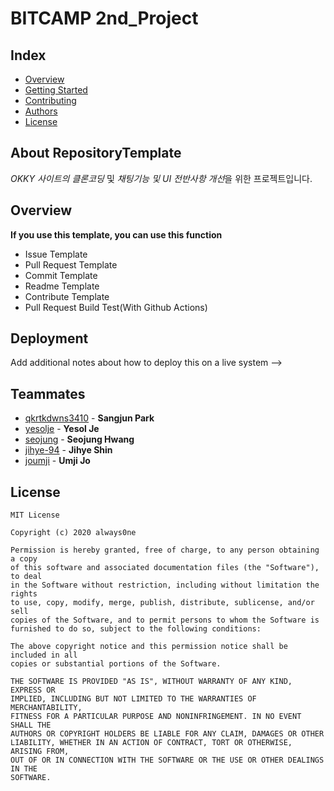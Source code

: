 # BITCAMP 2nd_Project
## Index
  - [Overview](#overview) 
  - [Getting Started](#getting-started)
  - [Contributing](#contributing)
  - [Authors](#authors)
  - [License](#license)
<!--  Other options to write Readme
  - [Deployment](#deployment)
  - [Used or Referenced Projects](Used-or-Referenced-Projects)
-->
## About RepositoryTemplate
<!--Wirte one paragraph of project description -->  
*OKKY 사이트의 클론코딩* 및 *채팅기능 및 UI 전반사항 개선*을 위한 프로젝트입니다.

## Overview
<!-- Write Overview about this project -->
**If you use this template, you can use this function**
- Issue Template
- Pull Request Template
- Commit Template
- Readme Template
- Contribute Template
- Pull Request Build Test(With Github Actions)

## Deployment
 Add additional notes about how to deploy this on a live system
 -->
 
## Teammates
  - [qkrtkdwns3410](https://github.com/qkrtkdwns3410) - **Sangjun Park** 
  - [yesolje](https://github.com/yesolje) - **Yesol Je** 
  - [seojung](https://github.com/seojung) - **Seojung Hwang** 
  - [jihye-94](https://github.com/jihye-94) - **Jihye Shin** 
  - [joumji](https://github.com/joumji) - **Umji Jo** 
<!--
## Used or Referenced Projects
 - [referenced Project](project link) - **LICENSE** - little-bit introduce
-->

## License

```
MIT License

Copyright (c) 2020 always0ne

Permission is hereby granted, free of charge, to any person obtaining a copy
of this software and associated documentation files (the "Software"), to deal
in the Software without restriction, including without limitation the rights
to use, copy, modify, merge, publish, distribute, sublicense, and/or sell
copies of the Software, and to permit persons to whom the Software is
furnished to do so, subject to the following conditions:

The above copyright notice and this permission notice shall be included in all
copies or substantial portions of the Software.

THE SOFTWARE IS PROVIDED "AS IS", WITHOUT WARRANTY OF ANY KIND, EXPRESS OR
IMPLIED, INCLUDING BUT NOT LIMITED TO THE WARRANTIES OF MERCHANTABILITY,
FITNESS FOR A PARTICULAR PURPOSE AND NONINFRINGEMENT. IN NO EVENT SHALL THE
AUTHORS OR COPYRIGHT HOLDERS BE LIABLE FOR ANY CLAIM, DAMAGES OR OTHER
LIABILITY, WHETHER IN AN ACTION OF CONTRACT, TORT OR OTHERWISE, ARISING FROM,
OUT OF OR IN CONNECTION WITH THE SOFTWARE OR THE USE OR OTHER DEALINGS IN THE
SOFTWARE.
```
